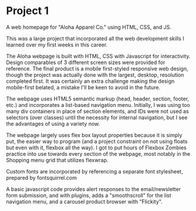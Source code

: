 # Project 1
A web homepage for "Aloha Apparel Co." using HTML, CSS, and JS.

This was a large project that incorporated all the web development skills I learned over my first weeks in this career.

The Aloha webpage is built with HTML, CSS with Javascript for interactivity.
Design comparables of 3 different screen sizes were provided for reference.
The final product is a mobile first-styled responsive web design, though the project was actually done with the largest, desktop, resolution completed first. It was certainly an extra challenge making the design mobile-first belated, a mistake I'll be keen to avoid in the future.

The webpage uses HTML5 semantic markup (head, header, section, footer, etc.) and incorporates a list-based navigation menu. Initially, I was using too many div containers in place of section elements, and  IDs were not used as selectors (over classes) until the necessity for internal navigation, but I see the advantages of using a variety now.

The webpage largely uses flex box layout properties because it is simply put, the easier way to program (and a project constraint on not using floats but even with it, flexbox all the way). I got to put hours of Flexbox Zombies practice into use towards every section of the webpage, most notably in the Shopping menu grid that utilizes flexwrap.

Custom fonts are incorporated by referencing a separate font stylesheet, prepared by fontsquirrel.com

A basic javascript code provides alert responses to the email/newsletter form submission, and with plugins, adds a "smoothscroll" for the list navigation menu, and a carousel product browser with "Flickity".

